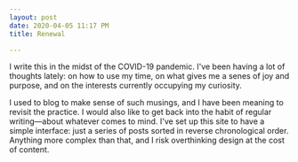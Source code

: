 ```yaml
---
layout: post
date: 2020-04-05 11:17 PM
title: Renewal

---
```

I write this in the midst of the COVID-19 pandemic. I've been having a lot of thoughts lately: on how to use my time, on what gives me a senes of joy and purpose, and on the interests currently occupying my curiosity.

I used to blog to make sense of such musings, and I have been meaning to revisit the practice. I would also like to get back into the habit of regular writing—about whatever comes to mind. I've set up this site to have a simple interface: just a series of posts sorted in reverse chronological order. Anything more complex than that, and I risk overthinking design at the cost of content.